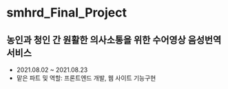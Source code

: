 # smhrd_Final_Project
## 농인과 청인 간 원활한 의사소통을 위한 수어영상 음성번역 서비스
- 2021.08.02 ~ 2021.08.23
- 맡은 파트 및 역할: 프론트엔드 개발, 웹 사이트 기능구현
